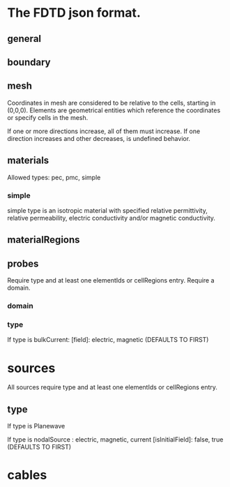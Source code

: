 # The FDTD json format.

## general
## boundary
## mesh
Coordinates in mesh are considered to be relative to the cells, starting in (0,0,0).
Elements are geometrical entities which reference the coordinates or specify cells in the mesh.

If one or more directions increase, all of them must increase.
If one direction increases and other decreases, is undefined behavior.

## materials
Allowed types: pec, pmc, simple

### simple
simple type is an isotropic material with specified relative permittivity, relative permeability, electric conductivity and/or magnetic conductivity.

## materialRegions


## probes

Require type and at least one elementIds or cellRegions entry.
Require a domain.
### domain
### type
If type is bulkCurrent:
    \[field\]: electric, magnetic (DEFAULTS TO FIRST)

# sources
All sources require type and at least one elementIds or cellRegions entry.

## type
If type is Planewave

If type is nodalSource
    <field>: electric, magnetic, current
    \[isInitialField\]: false, true (DEFAULTS TO FIRST)


# cables